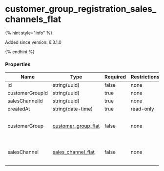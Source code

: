 
# customer_group_registration_sales_channels_flat

{% hint style="info" %}

Added since version: 6.3.1.0

{% endhint %}

### Properties

|Name|Type|Required|Restrictions|Description|
|---|---|---|---|---|
|id|string(uuid)|false|none|none|
|customerGroupId|string(uuid)|true|none|none|
|salesChannelId|string(uuid)|true|none|none|
|createdAt|string(date-time)|true|read-only|none|
|customerGroup|[customer_group_flat](/schema/customer_group_flat)|false|none|Added since version: 6.0.0.0|
|salesChannel|[sales_channel_flat](/schema/sales_channel_flat)|false|none|Added since version: 6.0.0.0|
